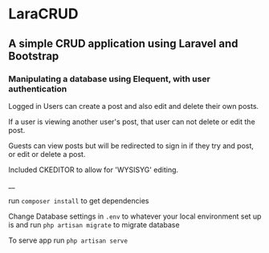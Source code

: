 # LaraCRUD

## A simple CRUD application using Laravel and Bootstrap


### Manipulating a database using Elequent, with user authentication

Logged in Users can create a post and also edit and delete their own posts.

If a user is viewing another user's post, that user can not delete or edit the post.

Guests can view posts but will be redirected to sign in if they try and post, or edit or delete a post.

Included CKEDITOR to allow for 'WYSISYG' editing.

__

run `composer install` to get dependencies

Change Database settings in `.env` to whatever your local environment set up is and run `php artisan migrate` to migrate database

To serve app run `php artisan serve`
